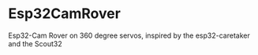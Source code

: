 # Esp32CamRover
Esp32-Cam Rover on 360 degree servos, inspired by the esp32-caretaker and the Scout32
